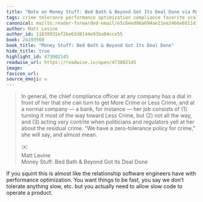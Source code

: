```yaml
---
title: "Note on Money Stuff: Bed Bath & Beyond Got Its Deal Done via Matt Levine"
tags: crime tolerance performance optimization compliance favorite scalability system-design
canonical: mailto:reader-forwarded-email/e5c6eed98a694ae11ee2466e6811d1d5
author: Matt Levine
author_id: 11838932ef26e62d8144e93ba04cce55
book: 24193560
book_title: "Money Stuff: Bed Bath & Beyond Got Its Deal Done"
hide_title: true
highlight_id: 473002145
readwise_url: https://readwise.io/open/473002145
image: 
favicon_url: 
source_emoji: ✉️
---
```


> In general, the chief compliance officer at any company has a dial in front of her that she can turn to get More Crime or Less Crime, and at a normal company — a bank, for instance — her job consists of (1) turning it most of the way toward Less Crime, but (2) not all the way, and (3) acting very contrite when politicians and regulators yell at her about the residual crime. “We have a zero-tolerance policy for crime,” she will say, and almost mean.
> <div class="quoteback-footer"><div class="quoteback-avatar"><span class="mini-emoji"> ✉️</span></div><div class="quoteback-metadata"><div class="metadata-inner"><span style="display:none">FROM:</span><div aria-label="Matt Levine" class="quoteback-author"> Matt Levine</div><div aria-label="Money Stuff: Bed Bath & Beyond Got Its Deal Done" class="quoteback-title"> Money Stuff: Bed Bath & Beyond Got Its Deal Done</div></div></div></div>

If you squint this is almost like the relationship software engineers have with performance optimization. You want things to be fast, you say we don’t tolerate anything slow, etc. but you actually need to allow slow code to operate a product. 